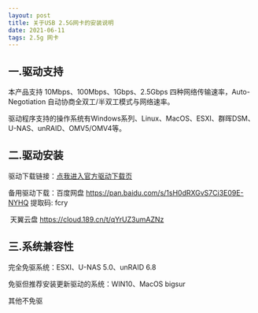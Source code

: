 ```yaml
---
layout: post
title: 关于USB 2.5G网卡的安装说明
date: 2021-06-11
tags: 2.5g 网卡
---
```



 

## 一.驱动支持

本产品支持 10Mbps、100Mbps、1Gbps、2.5Gbps 四种网络传输速率，Auto-Negotiation 自动协商全双工/半双工模式与网络速率。

驱动程序支持的操作系统有Windows系列、Linux、MacOS、ESXI、群晖DSM、U-NAS、unRAID、OMV5/OMV4等。

## 二.驱动安装

驱动下载链接：[点我进入官方驱动下载页](https://www.realtek.com/component/zoo/category/network-interface-controllers-10-100-1000m-gigabit-ethernet-pci-express-software)

备用驱动下载：百度网盘 https://pan.baidu.com/s/1sH0dRXGvS7Ci3E09E-NYHQ 提取码: fcry 

​							天翼云盘 https://cloud.189.cn/t/qYrUZ3umAZNz

## 三.系统兼容性

完全免驱系统：ESXI、U-NAS 5.0、unRAID 6.8

免驱但推荐安装更新驱动的系统：WIN10、MacOS bigsur

其他不免驱
